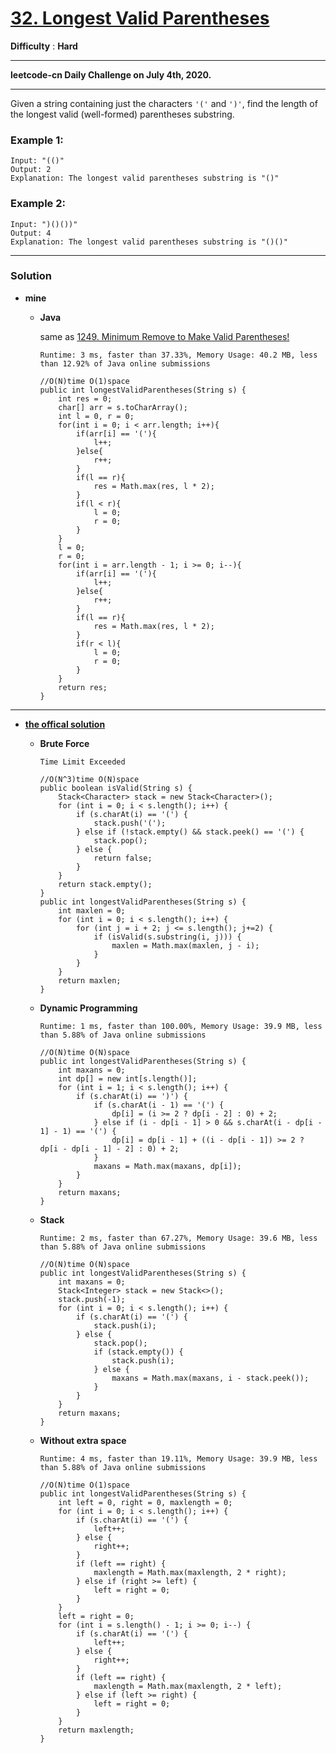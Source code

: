 # [32. Longest Valid Parentheses](https://leetcode.com/problems/longest-valid-parentheses/)

**Difficulty** : **Hard**

---

**leetcode-cn Daily Challenge on July 4th, 2020.**

---

Given a string containing just the characters `'('` and `')'`, find the length of the longest valid (well-formed) parentheses substring.

### Example 1:
```
Input: "(()"
Output: 2
Explanation: The longest valid parentheses substring is "()"
```

### Example 2:
```
Input: ")()())"
Output: 4
Explanation: The longest valid parentheses substring is "()()"
```

---

### Solution
* **mine**
  * **Java**
    
    same as [1249. Minimum Remove to Make Valid Parentheses!](https://github.com/103style/LeetCode/blob/master/String/1249.%20Minimum%20Remove%20to%20Make%20Valid%20Parentheses.md)
   
    `Runtime: 3 ms, faster than 37.33%, Memory Usage: 40.2 MB, less than 12.92% of Java online submissions`
    ```
    //O(N)time O(1)space
    public int longestValidParentheses(String s) {
        int res = 0;
        char[] arr = s.toCharArray();
        int l = 0, r = 0;
        for(int i = 0; i < arr.length; i++){
            if(arr[i] == '('){
                l++;
            }else{
                r++;
            }
            if(l == r){
                res = Math.max(res, l * 2);
            }
            if(l < r){
                l = 0;
                r = 0;   
            }
        }
        l = 0;
        r = 0;  
        for(int i = arr.length - 1; i >= 0; i--){
            if(arr[i] == '('){
                l++;
            }else{
                r++;
            }
            if(l == r){
                res = Math.max(res, l * 2);
            }
            if(r < l){
                l = 0;
                r = 0;   
            }
        }
        return res;
    }
    ```
  
---

* **[the offical solution](https://leetcode.com/problems/longest-valid-parentheses/solution/)**

  * **Brute Force**
    
    `Time Limit Exceeded`
    ```
    //O(N^3)time O(N)space
    public boolean isValid(String s) {
        Stack<Character> stack = new Stack<Character>();
        for (int i = 0; i < s.length(); i++) {
            if (s.charAt(i) == '(') {
                stack.push('(');
            } else if (!stack.empty() && stack.peek() == '(') {
                stack.pop();
            } else {
                return false;
            }
        }
        return stack.empty();
    }
    public int longestValidParentheses(String s) {
        int maxlen = 0;
        for (int i = 0; i < s.length(); i++) {
            for (int j = i + 2; j <= s.length(); j+=2) {
                if (isValid(s.substring(i, j))) {
                    maxlen = Math.max(maxlen, j - i);
                }
            }
        }
        return maxlen;
    }
    ```

  * **Dynamic Programming**
  
    `Runtime: 1 ms, faster than 100.00%, Memory Usage: 39.9 MB, less than 5.88% of Java online submissions`
    ```
    //O(N)time O(N)space
    public int longestValidParentheses(String s) {
        int maxans = 0;
        int dp[] = new int[s.length()];
        for (int i = 1; i < s.length(); i++) {
            if (s.charAt(i) == ')') {
                if (s.charAt(i - 1) == '(') {
                    dp[i] = (i >= 2 ? dp[i - 2] : 0) + 2;
                } else if (i - dp[i - 1] > 0 && s.charAt(i - dp[i - 1] - 1) == '(') {
                    dp[i] = dp[i - 1] + ((i - dp[i - 1]) >= 2 ? dp[i - dp[i - 1] - 2] : 0) + 2;
                }
                maxans = Math.max(maxans, dp[i]);
            }
        }
        return maxans;
    }
    ```
    
  * **Stack** 
  
    `Runtime: 2 ms, faster than 67.27%, Memory Usage: 39.6 MB, less than 5.88% of Java online submissions `
    ```
    //O(N)time O(N)space
    public int longestValidParentheses(String s) {
        int maxans = 0;
        Stack<Integer> stack = new Stack<>();
        stack.push(-1);
        for (int i = 0; i < s.length(); i++) {
            if (s.charAt(i) == '(') {
                stack.push(i);
            } else {
                stack.pop();
                if (stack.empty()) {
                    stack.push(i);
                } else {
                    maxans = Math.max(maxans, i - stack.peek());
                }
            }
        }
        return maxans;
    }
    ```
    
  * **Without extra space** 
  
    `Runtime: 4 ms, faster than 19.11%, Memory Usage: 39.9 MB, less than 5.88% of Java online submissions`
    ```
    //O(N)time O(1)space
    public int longestValidParentheses(String s) {
        int left = 0, right = 0, maxlength = 0;
        for (int i = 0; i < s.length(); i++) {
            if (s.charAt(i) == '(') {
                left++;
            } else {
                right++;
            }
            if (left == right) {
                maxlength = Math.max(maxlength, 2 * right);
            } else if (right >= left) {
                left = right = 0;
            }
        }
        left = right = 0;
        for (int i = s.length() - 1; i >= 0; i--) {
            if (s.charAt(i) == '(') {
                left++;
            } else {
                right++;
            }
            if (left == right) {
                maxlength = Math.max(maxlength, 2 * left);
            } else if (left >= right) {
                left = right = 0;
            }
        }
        return maxlength;
    }
    ```
